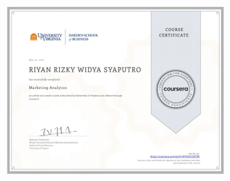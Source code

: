 ![](https://raw.githubusercontent.com/RiyanRIS/sertifikat/master/coursera/Marketing%20Analytics/Coursera-Marketing%20Analytics_page-0001.jpg)